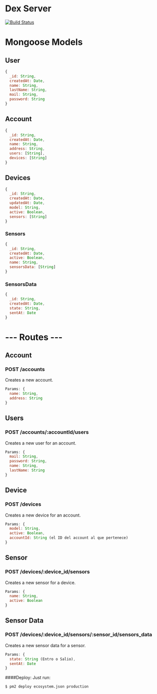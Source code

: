 Dex Server
============

[![Build Status](https://circleci.com/gh/cran-io/dex_server.svg?style=shield&circle-token=2c1bc072793379fc5d5ef9adfc4d4fca9fd36b39)](https://circleci.com/gh/cran-io/dex_server)

# Mongoose Models #

## User ##
```js
{
  _id: String,
  createdAt: Date,
  name: String,
  lastName: String,
  mail: String,
  password: String
}
```

## Account ##
```js
{
  _id: String,
  createdAt: Date,
  name: String,
  address: String,
  users: [String],
  devices: [String]
}
```

## Devices ##
```js
{
  _id: String,
  createdAt: Date,
  updatedAt: Date,
  model: String,
  active: Boolean,
  sensors: [String]
}
```

### Sensors ###

```js
{
  _id: String,
  createdAt: Date,
  active: Boolean,
  name: String,
  sensorsData: [String]
}
```

### SensorsData ###

```js
{
  _id: String,
  createdAt: Date,
  state: String,
  sentAt: Date
}
```


# --- Routes --- #


## Account ##

### POST /accounts
Creates a new account.

```js
Params: {
  name: String,
  address: String
}
```

## Users ##

### POST /accounts/:accountId/users
Creates a new user for an account.

```js
Params: {
  mail: String,
  password: String,
  name: String,
  lastName: String
}
```

## Device ##

### POST /devices
Creates a new device for an account.

```js
Params: {
  model: String,
  active: Boolean,
  accountId: String (el ID del account al que pertenece)
}
```

## Sensor ##

### POST /devices/:device_id/sensors
Creates a new sensor for a device.

```js
Params: {
  name: String,
  active: Boolean
}
```

## Sensor Data ##

### POST /devices/:device_id/sensors/:sensor_id/sensors_data
Creates a new sensor data for a sensor.

```js
Params: {
  state: String (Entro o Salio),
  sentAt: Date
}
```

####Deploy:
Just run:
```
$ pm2 deploy ecosystem.json production
``` 